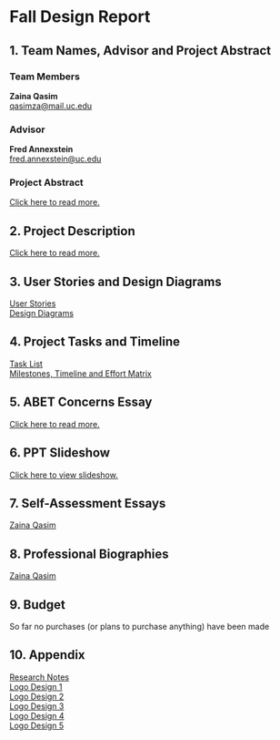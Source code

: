 # Fall Design Report 

## 1. Team Names, Advisor and Project Abstract 

### Team Members

**Zaina Qasim**  
qasimza@mail.uc.edu

### Advisor

**Fred Annexstein**  
fred.annexstein@uc.edu

### Project Abstract
[Click here to read more.](hw-essays/Project-Abstract.md)

## 2. Project Description
[Click here to read more.](hw-essays/Project-Description.md)

## 3. User Stories and Design Diagrams
[User Stories](hw-essays/User-Stories.md)  
[Design Diagrams](design-diagrams/Design%20Diagrams.pdf)  

## 4. Project Tasks and Timeline

[Task List](hw-essays/TaskList.md)  
[Milestones, Timeline and Effort Matrix](hw-essays/Milestons%2C%20Timeline%20and%20Effort%20Matrix.docx)

## 5. ABET Concerns Essay
[Click here to read more.](hw-essays/ABET-Concerns)

## 6. PPT Slideshow
[Click here to view slideshow.](hw-essays/PPT-Slideshow-TuneMe.pptx)

## 7. Self-Assessment Essays
[Zaina Qasim](hw-essays/Individual-Capstone-Assessment.md)

## 8. Professional Biographies
[Zaina Qasim](hw-essays/Zaina-Qasim-Professional-Biography.md)

## 9. Budget
So far no purchases (or plans to purchase anything) have been made

## 10. Appendix
[Research Notes](hw-essays/Research-Notes.md)  
[Logo Design 1](code_base/images/logo_1.png)  
[Logo Design 2](code_base/images/logo_2.png)  
[Logo Design 3](code_base/images/logo_3.png)  
[Logo Design 4](code_base/images/logo_4.png)  
[Logo Design 5](code_base/images/logo_5.png)  

